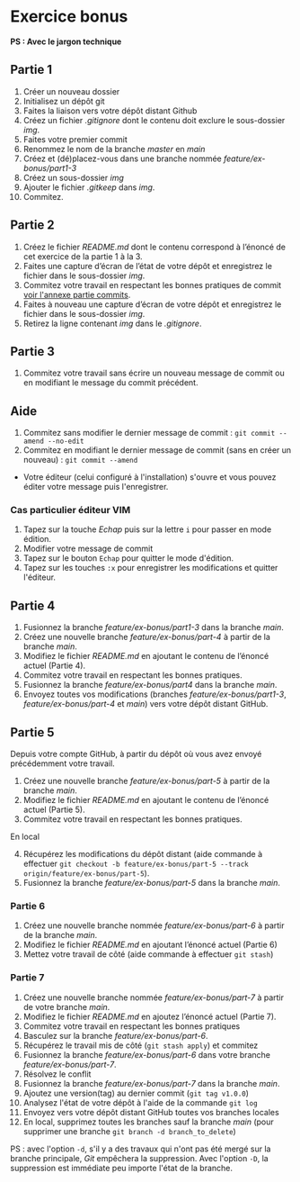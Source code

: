 # Exercice bonus

**PS : Avec le jargon technique**

## Partie 1

1. Créer un nouveau dossier
2. Initialisez un dépôt git
3. Faites la liaison vers votre dépôt distant Github
4. Créez un fichier *.gitignore* dont le contenu doit exclure le sous-dossier *img*.
5. Faites votre premier commit
6. Renommez le nom de la branche *master* en *main* 
7. Créez et (dé)placez-vous dans une branche nommée *feature/ex-bonus/part1-3*
8. Créez un sous-dossier *img*
9. Ajouter le fichier *.gitkeep* dans *img*.
10. Commitez.

## Partie 2

1. Créez le fichier *README.md* dont le contenu correspond à l’énoncé de cet exercice de la partie 1 à la 3.
2. Faites une capture d’écran de l’état de votre dépôt et enregistrez le fichier dans le sous-dossier *img*.
3. Commitez votre travail en respectant les bonnes pratiques de commit [voir l'annexe partie commits](./../annexe.md).
4. Faites à nouveau une capture d’écran de votre dépôt et enregistrez le fichier dans le sous-dossier *img*.
5. Retirez la ligne contenant *img* dans le *.gitignore*.

## Partie 3

1. Commitez votre travail sans écrire un nouveau message de commit ou en modifiant le message du commit précédent.

## Aide

1. Commitez sans modifier le dernier message de commit : `git commit --amend --no-edit`
2. Commitez en modifiant le dernier message de commit (sans en créer un nouveau) : `git commit --amend`
- Votre éditeur (celui configuré à l'installation) s'ouvre et vous pouvez éditer votre message puis l'enregistrer.

### Cas particulier éditeur VIM

1. Tapez sur la touche *Echap* puis sur la lettre `i` pour passer en mode édition.
2. Modifier votre message de commit
3. Tapez sur le bouton `Echap` pour quitter le mode d'édition.
4. Tapez sur les touches `:x` pour enregistrer les modifications et quitter l'éditeur.

## Partie 4

1. Fusionnez la branche *feature/ex-bonus/part1-3* dans la branche *main*.
2. Créez une nouvelle branche *feature/ex-bonus/part-4* à partir de la branche *main*.
3. Modifiez le fichier *README.md* en ajoutant le contenu de l’énoncé actuel (Partie 4).
4. Commitez votre travail en respectant les bonnes pratiques.
5. Fusionnez la branche *feature/ex-bonus/part4* dans la branche *main*.
6. Envoyez toutes vos modifications (branches *feature/ex-bonus/part1-3*, *feature/ex-bonus/part-4* et *main*) vers votre dépôt distant GitHub.

## Partie 5

Depuis votre compte GitHub, à partir du dépôt où vous avez envoyé précédemment votre travail.
1. Créez une nouvelle branche *feature/ex-bonus/part-5* à partir de la branche *main*.
2. Modifiez le fichier *README.md* en ajoutant le contenu de l’énoncé actuel (Partie 5).
3. Commitez votre travail en respectant les bonnes pratiques.

En local

4. Récupérez les modifications du dépôt distant (aide commande à effectuer `git checkout -b feature/ex-bonus/part-5 --track origin/feature/ex-bonus/part-5`).
5. Fusionnez la branche *feature/ex-bonus/part-5* dans la branche *main*.

### Partie 6

1. Créez une nouvelle branche nommée *feature/ex-bonus/part-6* à partir de la branche *main*.
2. Modifiez le fichier *README.md* en ajoutant l’énoncé actuel (Partie 6)
3. Mettez votre travail de côté (aide commande à effectuer `git stash`)

### Partie 7

1. Créez une nouvelle branche nommée *feature/ex-bonus/part-7* à partir de votre branche *main*.
2. Modifiez le fichier *README.md* en ajoutez l’énoncé actuel (Partie 7).
3. Commitez votre travail en respectant les bonnes pratiques
4. Basculez sur la branche *feature/ex-bonus/part-6*.
5. Récupérez le travail mis de côté (`git stash apply`) et commitez
6. Fusionnez la branche *feature/ex-bonus/part-6* dans votre branche *feature/ex-bonus/part-7*.
7. Résolvez le conflit
8. Fusionnez la branche *feature/ex-bonus/part-7* dans la branche *main*.
9. Ajoutez une version(tag) au dernier commit (`git tag v1.0.0`)
10. Analysez l'état de votre dépôt à l'aide de la commande `git log`
11. Envoyez vers votre dépôt distant GitHub toutes vos branches locales
12. En local, supprimez toutes les branches sauf la branche *main* (pour supprimer une branche `git branch -d branch_to_delete`)

PS : avec l'option `-d`, s'il y a des travaux qui n'ont pas été mergé sur la branche principale, *Git* empêchera la suppression. 
Avec l'option `-D`, la suppression est immédiate peu importe l'état de la branche.